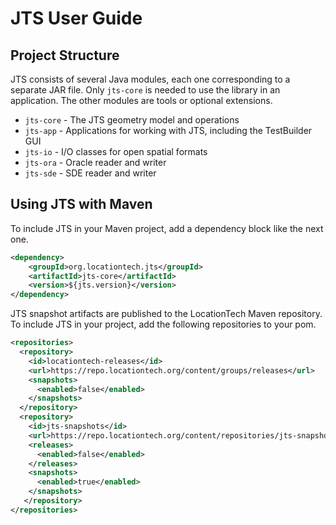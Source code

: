 # JTS User Guide

## Project Structure

JTS consists of several Java modules,
each one corresponding to a separate JAR file.
Only `jts-core` is needed to use the library in an application.
The other modules are tools or optional extensions.

* `jts-core` - The JTS geometry model and operations
* `jts-app` - Applications for working with JTS, including the TestBuilder GUI
* `jts-io` - I/O classes for open spatial formats
* `jts-ora` - Oracle reader and writer
* `jts-sde` - SDE reader and writer

## Using JTS with Maven

To include JTS in your Maven project, add a dependency block like the next one.

```xml
<dependency>
    <groupId>org.locationtech.jts</groupId>
    <artifactId>jts-core</artifactId>
    <version>${jts.version}</version>
</dependency>
```

JTS snapshot artifacts are published to the LocationTech Maven repository. To include JTS in your project, add the following repositories to your pom.

```xml
<repositories>
  <repository>
    <id>locationtech-releases</id>
    <url>https://repo.locationtech.org/content/groups/releases</url>
    <snapshots>
      <enabled>false</enabled>
    </snapshots>
  </repository>
  <repository>
    <id>jts-snapshots</id>
    <url>https://repo.locationtech.org/content/repositories/jts-snapshots</url>
    <releases>
      <enabled>false</enabled>
    </releases>
	<snapshots>
      <enabled>true</enabled>
    </snapshots>
   </repository>
</repositories>
```
